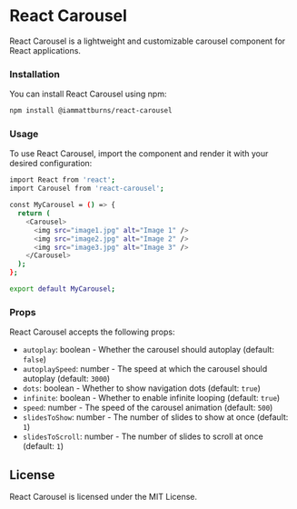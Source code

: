 # React Carousel

React Carousel is a lightweight and customizable carousel component for React applications.

### Installation

You can install React Carousel using npm:

```bash
npm install @iammattburns/react-carousel
```

### Usage
To use React Carousel, import the component and render it with your desired configuration:

```bash
import React from 'react';
import Carousel from 'react-carousel';

const MyCarousel = () => {
  return (
    <Carousel>
      <img src="image1.jpg" alt="Image 1" />
      <img src="image2.jpg" alt="Image 2" />
      <img src="image3.jpg" alt="Image 3" />
    </Carousel>
  );
};

export default MyCarousel;
```

### Props

React Carousel accepts the following props:

- `autoplay`: boolean - Whether the carousel should autoplay (default: `false`)
- `autoplaySpeed`: number - The speed at which the carousel should autoplay (default: `3000`)
- `dots`: boolean - Whether to show navigation dots (default: `true`)
- `infinite`: boolean - Whether to enable infinite looping (default: `true`)
- `speed`: number - The speed of the carousel animation (default: `500`)
- `slidesToShow`: number - The number of slides to show at once (default: `1`)
- `slidesToScroll`: number - The number of slides to scroll at once (default: `1`)

## License

React Carousel is licensed under the MIT License.